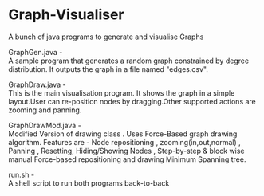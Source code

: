 # Graph-Visualiser
A bunch of java programs to generate and visualise Graphs

GraphGen.java   -   
    A sample program that generates a random graph constrained by degree distribution. It outputs the graph in a file named "edges.csv".

GraphDraw.java  -   
    This is the main visualisation program. It shows the graph in a simple layout.User can re-position nodes by dragging.Other supported actions are zooming and panning.
    
GraphDrawMod.java   -   
    Modified Version of drawing class . Uses Force-Based graph drawing algorithm. 
    Features are - Node repositioning , zooming(in,out,normal) , Panning , Resetting, Hiding/Showing Nodes , Step-by-step & block wise manual Force-based repositioning and drawing Minimum Spanning tree.
  
run.sh  -   
    A shell script to run both programs back-to-back

